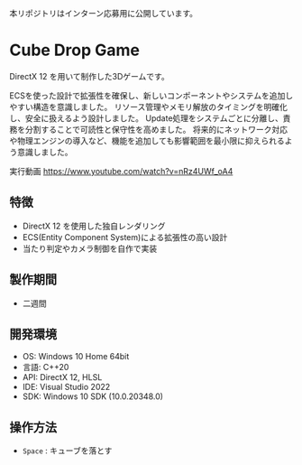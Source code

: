 本リポジトリはインターン応募用に公開しています。

# Cube Drop Game

DirectX 12 を用いて制作した3Dゲームです。  

ECSを使った設計で拡張性を確保し、新しいコンポーネントやシステムを追加しやすい構造を意識しました。
リソース管理やメモリ解放のタイミングを明確化し、安全に扱えるよう設計しました。
Update処理をシステムごとに分離し、責務を分割することで可読性と保守性を高めました。
将来的にネットワーク対応や物理エンジンの導入など、機能を追加しても影響範囲を最小限に抑えられるよう意識しました。

実行動画
https://www.youtube.com/watch?v=nRz4UWf_oA4

## 特徴
- DirectX 12 を使用した独自レンダリング
- ECS(Entity Component System)による拡張性の高い設計
- 当たり判定やカメラ制御を自作で実装

## 製作期間
- 二週間

## 開発環境
- OS: Windows 10 Home 64bit
- 言語: C++20
- API: DirectX 12, HLSL
- IDE: Visual Studio 2022
- SDK: Windows 10 SDK (10.0.20348.0)

## 操作方法
- `Space` : キューブを落とす
